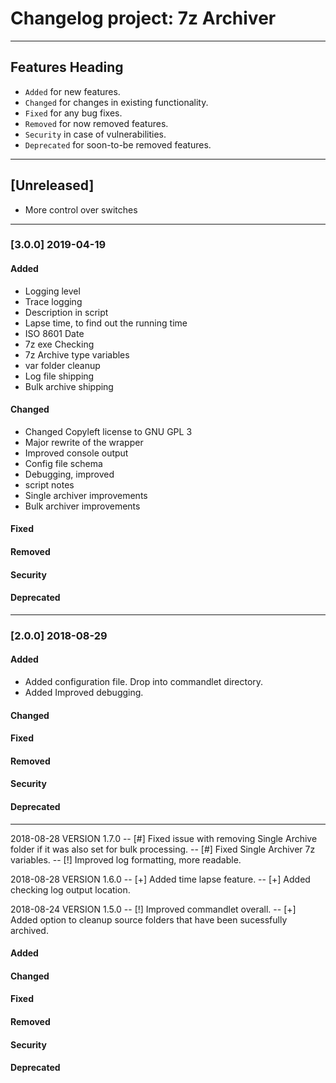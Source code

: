 # Changelog project: 7z Archiver
---

## Features Heading
- `Added` for new features.
- `Changed` for changes in existing functionality.
- `Fixed` for any bug fixes.
- `Removed` for now removed features.
- `Security` in case of vulnerabilities.
- `Deprecated` for soon-to-be removed features.

---

## [Unreleased]

- More control over switches

---

### [3.0.0] 2019-04-19

#### Added
- Logging level
- Trace logging
- Description in script
- Lapse time, to find out the running time
- ISO 8601 Date
- 7z exe Checking
- 7z Archive type variables
- var folder cleanup
- Log file shipping
- Bulk archive shipping


#### Changed
- Changed Copyleft license to GNU GPL 3
- Major rewrite of the wrapper
- Improved console output
- Config file schema
- Debugging, improved
- script notes
- Single archiver improvements
- Bulk archiver improvements

#### Fixed
#### Removed
#### Security
#### Deprecated

---

### [2.0.0] 2018-08-29  

#### Added
- Added configuration file. Drop into commandlet directory.
- Added Improved debugging. 

#### Changed
#### Fixed
#### Removed
#### Security
#### Deprecated

---



2018-08-28 VERSION 1.7.0
-- [#]	Fixed issue with removing Single Archive folder if it was also set for bulk processing.
-- [#]	Fixed Single Archiver 7z variables.
-- [!]	Improved log formatting, more readable.

2018-08-28 VERSION 1.6.0
-- [+]	Added time lapse feature.
-- [+] Added checking log output location.

2018-08-24  VERSION 1.5.0
-- [!]	Improved commandlet overall.
-- [+]	Added option to cleanup source folders that have been sucessfully archived. 

#### Added
#### Changed
#### Fixed
#### Removed
#### Security
#### Deprecated
